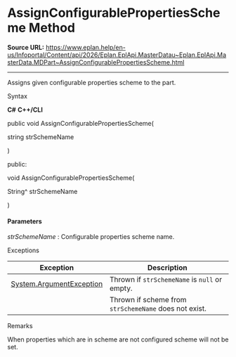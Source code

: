 # AssignConfigurablePropertiesScheme Method

**Source URL:** https://www.eplan.help/en-us/Infoportal/Content/api/2026/Eplan.EplApi.MasterDatau~Eplan.EplApi.MasterData.MDPart~AssignConfigurablePropertiesScheme.html

---

Assigns given configurable properties scheme to the part.

Syntax

**C#**
**C++/CLI**


public void AssignConfigurablePropertiesScheme( 

   string strSchemeName

)

public:

void AssignConfigurablePropertiesScheme( 

   String^ strSchemeName

)


#### Parameters

*strSchemeName*
:   Configurable properties scheme name.

Exceptions

| Exception | Description |
| --- | --- |
| [System.ArgumentException](#) | Thrown if `strSchemeName` is `null` or empty. |
|  | Thrown if scheme from `strSchemeName` does not exist. |

Remarks

When properties which are in scheme are not configured scheme will not be set.
